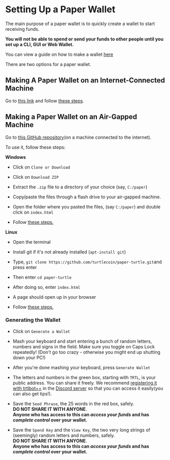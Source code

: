 # Setting Up a Paper Wallet

The main purpose of a paper wallet is to quickly create a wallet to start receiving funds.

**You will not be able to spend or send your funds to other people until you set up a CLI, GUI or Web Wallet.**

You can view a guide on how to make a wallet [here](Making-a-Wallet)

There are two options for a paper wallet.

## Making A Paper Wallet on an Internet-Connected Machine

Go to [this link](https://turtlecoin.lol/wallet) and follow [these steps](#generating-the-wallet).

## Making a Paper Wallet on an Air-Gapped Machine

Go to [this GitHub repository](https://github.com/turtlecoin/paper-turtle)(on a machine connected to the internet).

To use it, follow these steps:

**Windows**
  - Click on `Clone or Download`

  - Click on `Download ZIP`

  - Extract the `.zip` file to a directory of your choice (say, `C:/paper`)

  - Copy/paste the files through a flash drive to your air-gapped machine.

  - Open the folder where you pasted the files, (say `C:/paper`) and double click on `index.html`

  - Follow [these steps.](#generating-the-wallet)

**Linux**
  - Open the terminal

  -  Install git if it's not already installed (`apt-install git`)

  - Type, `git clone https://github.com/turtlecoin/paper-turtle.git`and press enter

  - Then enter `cd paper-turtle`

  - After doing so, enter `index.html`

  - A page should open up in your browser

  - Follow [these steps.](#generating-the-wallet)

### Generating the Wallet

- Click on `Generate a Wallet`

- Mash your keyboard and start entering a bunch of random letters, numbers and signs in the field. Make sure you toggle on Caps Lock repeatedly! (Don't go too crazy - otherwise you might end up shutting down your PC!)

- After you're done mashing your keyboard, press `Generate Wallet`

- The letters and numbers in the green box, starting with `TRTL`, is your public address. You can share it freely. We recommend [registering it with trtlbot++](../Using-trtlbot-plus-plus#registering-your-wallet) in the [Discord server](http://chat.turtlecoin.lol/) so that you can access it easily(you can also get tips!).

- Save the `Seed Phrase`, the 25 words in the red box, safely.  
**DO NOT SHARE IT WITH ANYONE**.  
**Anyone who has access to this can *access your funds* and has *complete control* over your wallet.**

- Save the `Spend Key` and the `View Key`, the two very long strings of (seemingly) random letters and numbers, safely.  
**DO NOT SHARE IT WITH ANYONE**.  
**Anyone who has access to this can *access your funds* and has *complete control* over your wallet.**
